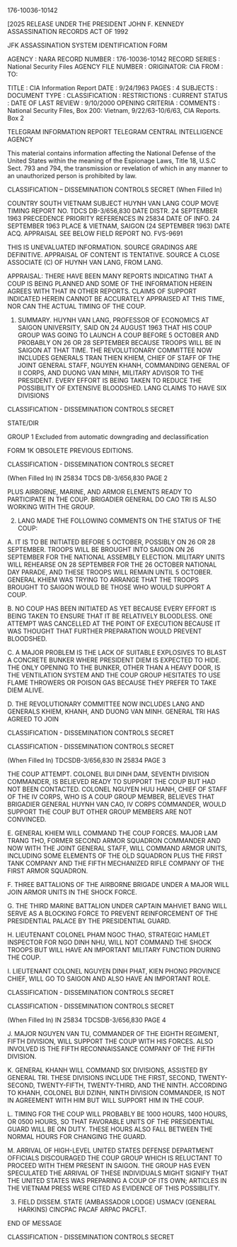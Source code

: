 176-10036-10142

[2025 RELEASE UNDER THE PRESIDENT JOHN F. KENNEDY ASSASSINATION RECORDS ACT OF 1992

JFK ASSASSINATION SYSTEM
IDENTIFICATION FORM

AGENCY : NARA
RECORD NUMBER : 176-10036-10142
RECORD SERIES : National Security Files
AGENCY FILE NUMBER :
ORIGINATOR: CIA
FROM :
TO:

TITLE : CIA Information Report
DATE : 9/24/1963
PAGES : 4
SUBJECTS :
DOCUMENT TYPE :
CLASSIFICATION :
RESTRICTIONS :
CURRENT STATUS :
DATE OF LAST REVIEW : 9/10/2000
OPENING CRITERIA :
COMMENTS : National Security Files, Box 200: Vietnam, 9/22/63-10/6/63, CIA Reports. Box 2

TELEGRAM INFORMATION REPORT TELEGRAM
CENTRAL INTELLIGENCE AGENCY

This material contains information affecting the National Defense of the United States within the meaning of the Espionage Laws, Title 18, U.S.C Sect. 793 and 794, the transmission or revelation of which in any manner to an unauthorized person is prohibited by law.

CLASSIFICATION – DISSEMINATION CONTROLS
SECRET
(When Filled In)

COUNTRY SOUTH VIETNAM
SUBJECT HUYNH VAN LANG COUP MOVE TIMING
REPORT NO. TDCS DB-3/656,830
DATE DISTR. 24 SEPTEMBER 1963
PRECEDENCE PRIORITY
REFERENCES IN 25834
DATE OF INFO. 24 SEPTEMBER 1963
PLACE & VIETNAM, SAIGON (24 SEPTEMBER 1963)
DATE ACQ.
APPRAISAL SEE BELOW
FIELD REPORT NO. FVS-9691

THIS IS UNEVALUATED INFORMATION. SOURCE GRADINGS ARE DEFINITIVE. APPRAISAL OF CONTENT IS TENTATIVE.
SOURCE A CLOSE ASSOCIATE (C) OF HUYNH VAN LANG, FROM LANG.

APPRAISAL: THERE HAVE BEEN MANY REPORTS INDICATING THAT A COUP IS BEING PLANNED AND SOME OF THE INFORMATION HEREIN AGREES WITH THAT IN OTHER REPORTS. CLAIMS OF SUPPORT INDICATED HEREIN CANNOT BE ACCURATELY APPRAISED AT THIS TIME, NOR CAN THE ACTUAL TIMING OF THE COUP.

1. SUMMARY. HUYNH VAN LANG, PROFESSOR OF ECONOMICS AT SAIGON UNIVERSITY, SAID ON 24 AUGUST 1963 THAT HIS COUP GROUP WAS GOING TO LAUNCH A COUP BEFORE 5 OCTOBER AND PROBABLY ON 26 OR 28 SEPTEMBER BECAUSE TROOPS WILL BE IN SAIGON AT THAT TIME. THE REVOLUTIONARY COMMITTEE NOW INCLUDES GENERALS TRAN THIEN KHIEM, CHIEF OF STAFF OF THE JOINT GENERAL STAFF, NGUYEN KHANH, COMMANDING GENERAL OF II CORPS, AND DUONG VAN MINH, MILITARY ADVISOR TO THE PRESIDENT. EVERY EFFORT IS BEING TAKEN TO REDUCE THE POSSIBILITY OF EXTENSIVE BLOODSHED. LANG CLAIMS TO HAVE SIX DIVISIONS

CLASSIFICATION - DISSEMINATION CONTROLS
SECRET

STATE/DIR

GROUP 1
Excluded from automatic
downgrading and
declassification

FORM 1K OBSOLETE PREVIOUS EDITIONS.

CLASSIFICATION - DISSEMINATION CONTROLS
SECRET

(When Filled In)
IN 25834
TDCS DB-3/656,830
PAGE 2

PLUS AIRBORNE, MARINE, AND ARMOR ELEMENTS READY TO PARTICIPATE IN THE COUP. BRIGADIER GENERAL DO CAO TRI IS ALSO WORKING WITH THE GROUP.

2. LANG MADE THE FOLLOWING COMMENTS ON THE STATUS OF THE COUP:

A. IT IS TO BE INITIATED BEFORE 5 OCTOBER, POSSIBLY ON 26 OR 28 SEPTEMBER. TROOPS WILL BE BROUGHT INTO SAIGON ON 26 SEPTEMBER FOR THE NATIONAL ASSEMBLY ELECTION. MILITARY UNITS WILL REHEARSE ON 28 SEPTEMBER FOR THE 26 OCTOBER NATIONAL DAY PARADE, AND THESE TROOPS WILL REMAIN UNTIL 5 OCTOBER. GENERAL KHIEM WAS TRYING TO ARRANGE THAT THE TROOPS BROUGHT TO SAIGON WOULD BE THOSE WHO WOULD SUPPORT A COUP.

B. NO COUP HAS BEEN INITIATED AS YET BECAUSE EVERY EFFORT IS BEING TAKEN TO ENSURE THAT IT BE RELATIVELY BLOODLESS. ONE ATTEMPT WAS CANCELLED AT THE POINT OF EXECUTION BECAUSE IT WAS THOUGHT THAT FURTHER PREPARATION WOULD PREVENT BLOODSHED.

C. A MAJOR PROBLEM IS THE LACK OF SUITABLE EXPLOSIVES TO BLAST A CONCRETE BUNKER WHERE PRESIDENT DIEM IS EXPECTED TO HIDE. THE ONLY OPENING TO THE BUNKER, OTHER THAN A HEAVY DOOR, IS THE VENTILATION SYSTEM AND THE COUP GROUP HESITATES TO USE FLAME THROWERS OR POISON GAS BECAUSE THEY PREFER TO TAKE DIEM ALIVE.

D. THE REVOLUTIONARY COMMITTEE NOW INCLUDES LANG AND GENERALS KHIEM, KHANH, AND DUONG VAN MINH. GENERAL TRI HAS AGREED TO JOIN

CLASSIFICATION - DISSEMINATION CONTROLS
SECRET

CLASSIFICATION - DISSEMINATION CONTROLS
SECRET

(When Filled In)
TDCSDB-3/656,830
IN 25834
PAGE 3

THE COUP ATTEMPT. COLONEL BUI DINH DAM, SEVENTH DIVISION COMMANDER, IS BELIEVED READY TO SUPPORT THE COUP BUT HAD NOT BEEN CONTACTED. COLONEL NGUYEN HUU HANH, CHIEF OF STAFF OF THE IV CORPS, WHO IS A COUP GROUP MEMBER, BELIEVES THAT BRIGADIER GENERAL HUYNH VAN CAO, IV CORPS COMMANDER, WOULD SUPPORT THE COUP BUT OTHER GROUP MEMBERS ARE NOT CONVINCED.

E. GENERAL KHIEM WILL COMMAND THE COUP FORCES. MAJOR LAM TRANG THO, FORMER SECOND ARMOR SQUADRON COMMANDER AND NOW WITH THE JOINT GENERAL STAFF, WILL COMMAND ARMOR UNITS, INCLUDING SOME ELEMENTS OF THE OLD SQUADRON PLUS THE FIRST TANK COMPANY AND THE FIFTH MECHANIZED RIFLE COMPANY OF THE FIRST ARMOR SQUADRON.

F. THREE BATTALIONS OF THE AIRBORNE BRIGADE UNDER A MAJOR WILL JOIN ARMOR UNITS IN THE SHOCK FORCE.

G. THE THIRD MARINE BATTALION UNDER CAPTAIN MAHVIET BANG WILL SERVE AS A BLOCKING FORCE TO PREVENT REINFORCEMENT OF THE PRESIDENTIAL PALACE BY THE PRESIDENTIAL GUARD.

H. LIEUTENANT COLONEL PHAM NGOC THAO, STRATEGIC HAMLET INSPECTOR FOR NGO DINH NHU, WILL NOT COMMAND THE SHOCK TROOPS BUT WILL HAVE AN IMPORTANT MILITARY FUNCTION DURING THE COUP.

I. LIEUTENANT COLONEL NGUYEN DINH PHAT, KIEN PHONG PROVINCE CHIEF, WILL GO TO SAIGON AND ALSO HAVE AN IMPORTANT ROLE.

CLASSIFICATION - DISSEMINATION CONTROLS
SECRET

CLASSIFICATION - DISSEMINATION CONTROLS
SECRET

(When Filled In)
IN 25834
TDCSDB-3/656,830
PAGE 4

J. MAJOR NGUYEN VAN TU, COMMANDER OF THE EIGHTH REGIMENT, FIFTH DIVISION, WILL SUPPORT THE COUP WITH HIS FORCES. ALSO INVOLVED IS THE FIFTH RECONNAISSANCE COMPANY OF THE FIFTH DIVISION.

K. GENERAL KHANH WILL COMMAND SIX DIVISIONS, ASSISTED BY GENERAL TRI. THESE DIVISIONS INCLUDE THE FIRST, SECOND, TWENTY-SECOND, TWENTY-FIFTH, TWENTY-THIRD, AND THE NINTH. ACCORDING TO KHANH, COLONEL BUI DZINH, NINTH DIVISION COMMANDER, IS NOT IN AGREEMENT WITH HIM BUT WILL SUPPORT HIM IN THE COUP.

L. TIMING FOR THE COUP WILL PROBABLY BE 1000 HOURS, 1400 HOURS, OR 0500 HOURS, SO THAT FAVORABLE UNITS OF THE PRESIDENTIAL GUARD WILL BE ON DUTY. THESE HOURS ALSO FALL BETWEEN THE NORMAL HOURS FOR CHANGING THE GUARD.

M. ARRIVAL OF HIGH-LEVEL UNITED STATES DEFENSE DEPARTMENT OFFICIALS DISCOURAGED THE COUP GROUP WHICH IS RELUCTANT TO PROCEED WITH THEM PRESENT IN SAIGON. THE GROUP HAS EVEN SPECULATED THE ARRIVAL OF THESE INDIVIDUALS MIGHT SIGNIFY THAT THE UNITED STATES WAS PREPARING A COUP OF ITS OWN; ARTICLES IN THE VIETNAM PRESS WERE CITED AS EVIDENCE OF THIS POSSIBILITY.

3. FIELD DISSEM. STATE (AMBASSADOR LODGE) USMACV (GENERAL HARKINS) CINCPAC PACAF ARPAC PACFLT.

END OF MESSAGE

CLASSIFICATION - DISSEMINATION CONTROLS
SECRET
